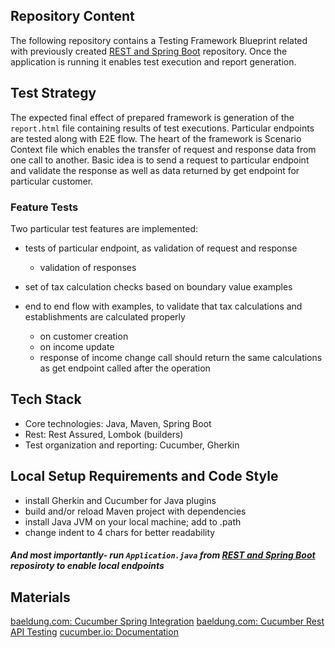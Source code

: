 ## Repository Content

The following repository contains a Testing Framework Blueprint related with previously created [REST and Spring
Boot](https://github.com/mwstyczynski/REST-and-Spring-Boot) repository. Once the application is running it enables test
execution and report generation.

## Test Strategy

The expected final effect of prepared framework is generation of the `report.html` file containing results of test executions.
Particular endpoints are tested along with E2E flow. The heart of the framework is Scenario Context file which enables
the transfer of request and response data from one call to another. Basic idea is to send a request to particular
endpoint and validate the response as well as data returned by get endpoint for particular customer.

### Feature Tests

Two particular test features are implemented:

- tests of particular endpoint, as validation of request and response
    - validation of responses
- set of tax calculation checks based on boundary value examples 
- end to end flow with examples, to validate that tax calculations and establishments are calculated properly
    - on customer creation
    - on income update

    + response of income change call should return the same calculations as get endpoint called after the operation


## Tech Stack

* Core technologies: Java, Maven, Spring Boot
* Rest:   Rest Assured, Lombok (builders)
* Test organization and reporting: Cucumber, Gherkin

## Local Setup Requirements and Code Style

- install Gherkin and Cucumber for Java plugins
- build and/or reload Maven project with dependencies
- install Java JVM on your local machine; add to .path
- change indent to 4 chars for better readability
 ##### And most importantly- run `Application.java` from [REST and Spring Boot](https://github.com/mwstyczynski/REST-and-Spring-Boot) reposiroty to enable local endpoints


## Materials
[baeldung.com: Cucumber Spring Integration](https://www.baeldung.com/cucumber-spring-integration)
[baeldung.com: Cucumber Rest API Testing](https://www.baeldung.com/cucumber-rest-api-testing)
[cucumber.io: Documentation](https://cucumber.io/)
